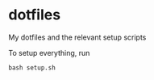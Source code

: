 # dotfiles
My dotfiles and the relevant setup scripts

To setup everything, run 
```
bash setup.sh
```
